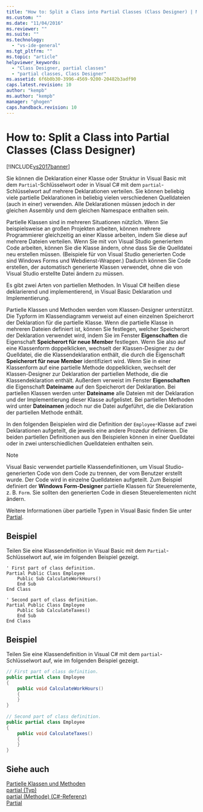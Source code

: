 ```yaml
---
title: "How to: Split a Class into Partial Classes (Class Designer) | Microsoft Docs"
ms.custom: ""
ms.date: "11/04/2016"
ms.reviewer: ""
ms.suite: ""
ms.technology: 
  - "vs-ide-general"
ms.tgt_pltfrm: ""
ms.topic: "article"
helpviewer_keywords: 
  - "Class Designer, partial classes"
  - "partial classes, Class Designer"
ms.assetid: 6f6b0b30-3996-4569-9200-20482b3adf90
caps.latest.revision: 10
author: "kempb"
ms.author: "kempb"
manager: "ghogen"
caps.handback.revision: 10
---
```

# How to: Split a Class into Partial Classes (Class Designer)
[!INCLUDE[vs2017banner](../code-quality/includes/vs2017banner.md)]

Sie können die Deklaration einer Klasse oder Struktur in Visual Basic mit dem `Partial`\-Schlüsselwort oder in Visual C\# mit dem `partial`\-Schlüsselwort auf mehrere Deklarationen verteilen.  Sie können beliebig viele partielle Deklarationen in beliebig vielen verschiedenen Quelldateien \(auch in einer\) verwenden.  Alle Deklarationen müssen jedoch in der gleichen Assembly und dem gleichen Namespace enthalten sein.  
  
 Partielle Klassen sind in mehreren Situationen nützlich.  Wenn Sie beispielsweise an großen Projekten arbeiten, können mehrere Programmierer gleichzeitig an einer Klasse arbeiten, indem Sie diese auf mehrere Dateien verteilen.  Wenn Sie mit von Visual Studio generiertem Code arbeiten, können Sie die Klasse ändern, ohne dass Sie die Quelldatei neu erstellen müssen.  \(Beispiele für von Visual Studio generierten Code sind Windows Forms und Webdienst\-Wrapper.\) Dadurch können Sie Code erstellen, der automatisch generierte Klassen verwendet, ohne die von Visual Studio erstellte Datei ändern zu müssen.  
  
 Es gibt zwei Arten von partiellen Methoden.  In Visual C\# heißen diese deklarierend und implementierend, in Visual Basic Deklaration und Implementierung.  
  
 Partielle Klassen und Methoden werden vom Klassen\-Designer unterstützt.  Die Typform im Klassendiagramm verweist auf einen einzelnen Speicherort der Deklaration für die partielle Klasse.  Wenn die partielle Klasse in mehreren Dateien definiert ist, können Sie festlegen, welcher Speicherort der Deklaration verwendet wird, indem Sie im Fenster **Eigenschaften** die Eigenschaft **Speicherort für neue Member** festlegen.  Wenn Sie also auf eine Klassenform doppelklicken, wechselt der Klassen\-Designer zu der Quelldatei, die die Klassendeklaration enthält, die durch die Eigenschaft **Speicherort für neue Member** identifiziert wird.  Wenn Sie in einer Klassenform auf eine partielle Methode doppelklicken, wechselt der Klassen\-Designer zur Deklaration der partiellen Methode, die die Klassendeklaration enthält.  Außerdem verweist im Fenster **Eigenschaften** die Eigenschaft **Dateiname** auf den Speicherort der Deklaration.  Bei partiellen Klassen werden unter **Dateiname** alle Dateien mit der Deklaration und der Implementierung dieser Klasse aufgelistet.  Bei partiellen Methoden wird unter **Dateinamen** jedoch nur die Datei aufgeführt, die die Deklaration der partiellen Methode enthält.  
  
 In den folgenden Beispielen wird die Definition der `Employee`\-Klasse auf zwei Deklarationen aufgeteilt, die jeweils eine andere Prozedur definieren.  Die beiden partiellen Definitionen aus den Beispielen können in einer Quelldatei oder in zwei unterschiedlichen Quelldateien enthalten sein.  
  
> [!NOTE]
>  Visual Basic verwendet partielle Klassendefinitionen, um Visual Studio\-generierten Code von dem Code zu trennen, der vom Benutzer erstellt wurde.  Der Code wird in einzelne Quelldateien aufgeteilt.  Zum Beispiel definiert der **Windows Form\-Designer** partielle Klassen für Steuerelemente, z. B. `Form`.  Sie sollten den generierten Code in diesen Steuerelementen nicht ändern.  
  
 Weitere Informationen über partielle Typen in Visual Basic finden Sie unter [Partial](/dotnet/visual-basic/language-reference/modifiers/partial).  
  
## Beispiel  
 Teilen Sie eine Klassendefinition in Visual Basic mit dem `Partial`\-Schlüsselwort auf, wie im folgenden Beispiel gezeigt.  
  
```vb#  
' First part of class definition.  
Partial Public Class Employee  
    Public Sub CalculateWorkHours()  
    End Sub  
End Class  
  
' Second part of class definition.  
Partial Public Class Employee  
    Public Sub CalculateTaxes()  
    End Sub  
End Class  
```  
  
## Beispiel  
 Teilen Sie eine Klassendefinition in Visual C\# mit dem `partial`\-Schlüsselwort auf, wie im folgenden Beispiel gezeigt.  
  
```c#  
// First part of class definition.  
public partial class Employee  
{  
    public void CalculateWorkHours()  
    {  
    }  
}  
  
// Second part of class definition.  
public partial class Employee  
{  
    public void CalculateTaxes()  
    {  
    }  
}  
```  
  
## Siehe auch  
 [Partielle Klassen und Methoden](/dotnet/csharp/programming-guide/classes-and-structs/partial-classes-and-methods)   
 [partial \(Typ\)](/dotnet/csharp/language-reference/keywords/partial-type)   
 [partial \(Methode\) \(C\#\-Referenz\)](/dotnet/csharp/language-reference/keywords/partial-method)   
 [Partial](/dotnet/visual-basic/language-reference/modifiers/partial)